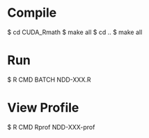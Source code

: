 # Compile
$ cd CUDA_Rmath
$ make all
$ cd ..
$ make all

# Run
$ R CMD BATCH NDD-XXX.R

# View Profile
$ R CMD Rprof NDD-XXX-prof
